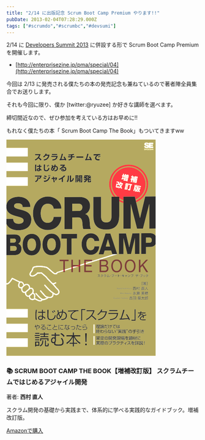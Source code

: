 ```yaml
---
title: "2/14 に出版記念 Scrum Boot Camp Premium やります!!"
pubDate: 2013-02-04T07:28:29.000Z
tags: ["#scrumdo","#scrumbc","#devsumi"]
---
```


2/14 に [Developers Summit 2013](http://event.shoeisha.jp/detail/1/) に併設する形で Scrum Boot Camp Premium を開催します。

- [http://enterprisezine.jp/pma/special/04](http://enterprisezine.jp/pma/special/04)

今回は 2/13 に発売される僕たちの本の発売記念も兼ねているので著者陣全員集合でお送りします。

それも今回に限り、僕か [twitter:@ryuzee] か好きな講師を選べます。

締切間近なので、ぜひ参加を考えている方はお早めに!!

もれなく僕たちの本「 Scrum Boot Camp The Book」もついてきますww


<div class="book-card group">
  <div class="book-cover">
    <picture>
      <source srcset="/images/books/scrum-bootcamp-the-book-cover.webp" type="image/webp">
      <img src="/images/books/scrum-bootcamp-the-book-cover.png" alt="SCRUM BOOT CAMP THE BOOK【増補改訂版】 スクラムチームではじめるアジャイル開発 の表紙" class="w-full h-auto rounded-lg shadow-md">
    </picture>
  </div>
  <div class="book-content">
    <h3 class="book-title text-lg font-semibold mb-2">📚 SCRUM BOOT CAMP THE BOOK【増補改訂版】 スクラムチームではじめるアジャイル開発</h3>
    <p class="book-author text-sm text-gray-600 mb-3">著者: <strong>西村 直人</strong></p>
    <p class="book-description text-sm text-gray-700 mb-4">スクラム開発の基礎から実践まで、体系的に学べる実践的なガイドブック。増補改訂版。</p>
    <a href="http://www.amazon.co.jp/exec/obidos/ASIN/B086GBXRN6/nawoto07-22/" class="inline-block bg-orange-500 text-white px-4 py-2 rounded-md text-sm font-medium transition-colors duration-200 group-hover:bg-green-500 group-hover:text-white">
      Amazonで購入
    </a>
  </div>
</div>
